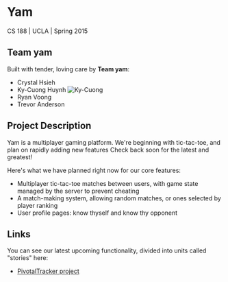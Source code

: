 # Yam

CS 188 | UCLA | Spring 2015

## Team yam

Built with tender, loving care by **Team yam**:
* Crystal Hsieh 
* Ky-Cuong Huynh
![Ky-Cuong](https://avatars3.githubusercontent.com/u/4713937?v=3&s=460)
* Ryan Voong
* Trevor Anderson 


## Project Description 

Yam is a multiplayer gaming platform. We're beginning 
with tic-tac-toe, and plan on rapidly adding new features 
Check back soon for the latest and greatest!

Here's what we have planned right now for our core features: 

* Multiplayer tic-tac-toe matches between users, with 
  game state managed by the server to prevent cheating
* A match-making system, allowing random matches, or ones
  selected by player ranking
* User profile pages: know thyself and know thy opponent


## Links

You can see our latest upcoming functionality, divided into
units called "stories" here:

* [PivotalTracker project](https://www.pivotaltracker.com/projects/1321096)





